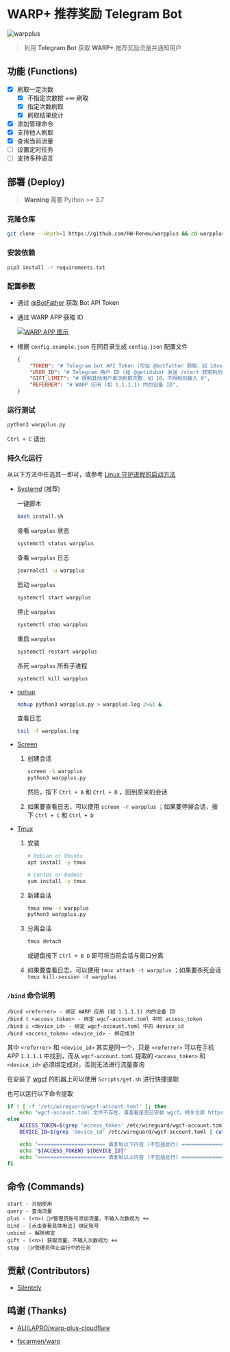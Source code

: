 # WARP+ 推荐奖励 Telegram Bot

![warpplus](https://socialify.git.ci/Oreomeow/warpplus/image?description=1&descriptionEditable=Get%20WARP%2B%20referral%20quota%20and%20notify%20users%20with%20Telegram%20Bot&font=Raleway&forks=1&issues=1&language=1&logo=https%3A%2F%2Fraw.githubusercontent.com%2FOreomeow%2Fwarpplus%2Fmain%2FLogo.png&pattern=Floating%20Cogs&pulls=1&stargazers=1&theme=Light)

> 利用 **Telegram Bot** 获取 **WARP+** 推荐奖励流量并通知用户

## 功能 (Functions)

- [x] 刷取一定次数
  - [x] 不指定次数按 +∞ 刷取
  - [x] 指定次数刷取
  - [x] 刷取结果统计
- [x] 添加管理命令
- [x] 支持他人刷取
- [x] 查询当前流量
- [ ] 设置定时任务
- [ ] 支持多种语言

## 部署 (Deploy)

> **Warning** 需要 Python >= 3.7

### 克隆仓库

```bash
git clone --depth=1 https://github.com/HW-Renew/warpplus && cd warpplus
```

### 安装依赖

```bash
pip3 install -r requirements.txt
```

### 配置参数

- 通过 [@BotFather](https://t.me/botfather) 获取 Bot API Token

- 通过 WARP APP 获取 ID

  [![WARP APP 图示](https://user-images.githubusercontent.com/62703343/136070323-47f2600a-13e4-4eb0-a64d-d7eb805c28e2.png)](https://github.com/fscarmen/warp)

- 根据 `config.example.json` 在同目录生成 `config.json` 配置文件

  ```json
  {
      "TOKEN": "# Telegram bot API Token (可在 @botfather 获取，如 10xxx4:AAFcqxxxxgER5uw)",
      "USER_ID": "# Telegram 用户 ID (给 @getidsbot 发送 /start 获取到的纯数字 ID，如 1434078534)",
      "GIFT_LIMIT": "# 限制其他用户单次刷取次数，如 10，不限制则输入 0",
      "REFERRER": "# WARP 应用 (如 1.1.1.1) 内的设备 ID",
  }
  ```

### 运行测试

```bash
python3 warpplus.py
```

`Ctrl + C` 退出

### 持久化运行

从以下方法中任选其一即可，或参考 [Linux 守护进程的启动方法](https://www.ruanyifeng.com/blog/2016/02/linux-daemon.html)

- [Systemd](https://www.ruanyifeng.com/blog/2016/03/systemd-tutorial-commands.html) (推荐)

  一键脚本

  ```bash
  bash install.sh
  ```

  查看 `warpplus` 状态

  ```bash
  systemctl status warpplus
  ```

  查看 `warpplus` 日志

  ```bash
  journalctl -u warpplus
  ```

  启动 `warpplus`

  ```bash
  systemctl start warpplus
  ```

  停止 `warpplus`

  ```bash
  systemctl stop warpplus
  ```

  重启 `warpplus`

  ```bash
  systemctl restart warpplus
  ```

  杀死 `warpplus` 所有子进程
  
  ```bash
  systemctl kill warpplus
  ```

- [nohup](https://www.runoob.com/linux/linux-comm-nohup.html)

  ```bash
  nohup python3 warpplus.py > warpplus.log 2>&1 &
  ```

  查看日志

  ```bash
  tail -f warpplus.log
  ```

- [Screen](https://www.runoob.com/linux/linux-comm-screen.html)

  1. 创建会话

     ```bash
     screen -S warpplus
     python3 warpplus.py
     ```

     然后，按下 `Ctrl + A` 和 `Ctrl + D` ，回到原来的会话

  2. 如果要查看日志，可以使用 `screen -r warpplus` ；如果要停掉会话，按下 `Ctrl + C` 和 `Ctrl + D`

- [Tmux](http://www.ruanyifeng.com/blog/2019/10/tmux.html)

  1. 安装

     ```bash
     # Debian or Ubuntu
     apt install -y tmux

     # CentOS or RedHat
     yum install -y tmux
     ```

  2. 新建会话

     ```bash
     tmux new -s warpplus
     python3 warpplus.py
     ```

  3. 分离会话

     ```bash
     tmux detach
     ```

     或键盘按下 `Ctrl + B D` 即可将当前会话与窗口分离

  4. 如果要查看日志，可以使用 `tmux attach -t warpplus` ；如果要杀死会话 `tmux kill-session -t warpplus`

### `/bind` 命令说明

```text
/bind <referrer> - 绑定 WARP 应用 (如 1.1.1.1) 内的设备 ID
/bind t <access_token> - 绑定 wgcf-account.toml 中的 access_token
/bind i <device_id> - 绑定 wgcf-account.toml 中的 device_id
/bind <access_token> <device_id> - 绑定成对
```

其中 `<referrer>` 和 `<device_id>` 其实是同一个，只是 `<referrer>` 可以在手机 APP `1.1.1.1` 中找到，而从 `wgcf-account.toml` 提取的 `<access_token>` 和 `<device_id>` 必须绑定成对，否则无法进行流量查询

在安装了 [wgcf](https://github.com/ViRb3/wgcf) 的机器上可以使用 `Scripts/get.sh` 进行快捷提取

也可以运行以下命令提取

```bash
if ! [ -f '/etc/wireguard/wgcf-account.toml' ]; then
    echo "wgcf-account.toml 文件不存在，请查看是否已安装 wgcf。相关仓库 https://github.com/fscarmen/warp"
else
    ACCESS_TOKEN=$(grep 'access_token' /etc/wireguard/wgcf-account.toml | cut -d \' -f2)
    DEVICE_ID=$(grep 'device_id' /etc/wireguard/wgcf-account.toml | cut -d \' -f2)

    echo "====================== 请复制以下内容 (不包括此行) ======================"
    echo "${ACCESS_TOKEN} ${DEVICE_ID}"
    echo "====================== 请复制以上内容 (不包括此行) ======================"
fi
```

## 命令 (Commands)

```text
start - 开始使用
query - 查询流量
plus - (<n>) 💂‍♂️管理员账号添加流量，不输入次数视为 +∞
bind - [点击查看具体用法] 绑定账号
unbind - 解除绑定
gift - (<n>) 获取流量，不输入次数视为 +∞
stop - 💂‍♂️管理员停止运行中的任务
```

## 贡献 (Contributors)

- [Silentely](https://github.com/Silentely)

## 鸣谢 (Thanks)

- [ALIILAPRO/warp-plus-cloudflare](https://github.com/ALIILAPRO/warp-plus-cloudflare)

- [fscarmen/warp](https://github.com/fscarmen/warp)
